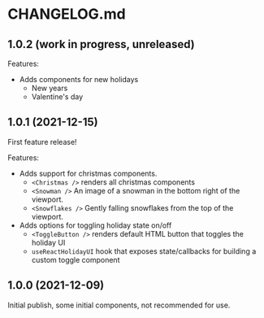 # CHANGELOG.md

## 1.0.2 (work in progress, unreleased)

Features:

  - Adds components for new holidays
    - New years
    - Valentine's day

## 1.0.1 (2021-12-15)

First feature release!

Features:

  - Adds support for christmas components.
    - `<Christmas />` renders all christmas components
    - `<Snowman />` An image of a snowman in the bottom right of the viewport.
    - `<Snowflakes />` Gently falling snowflakes from the top of the viewport.
  - Adds options for toggling holiday state on/off
    - `<ToggleButton />` renders default HTML button that toggles the holiday UI
    - `useReactHolidayUI` hook that exposes state/callbacks for building a custom toggle component


## 1.0.0 (2021-12-09)

Initial publish, some initial components, not recommended for use.